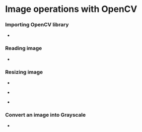 # Image operations with OpenCV
### Importing OpenCV library
- ``` import cv2
### Reading image
- ``` img.read("path")
### Resizing image
- ```shape = img.shape
- ```print(shape)
- ```img.resize(img,(512,512)
### Convert an image into Grayscale
- ```img = cv2.cvtColor(img,cv2.COLOR_BGR2GRAY)
